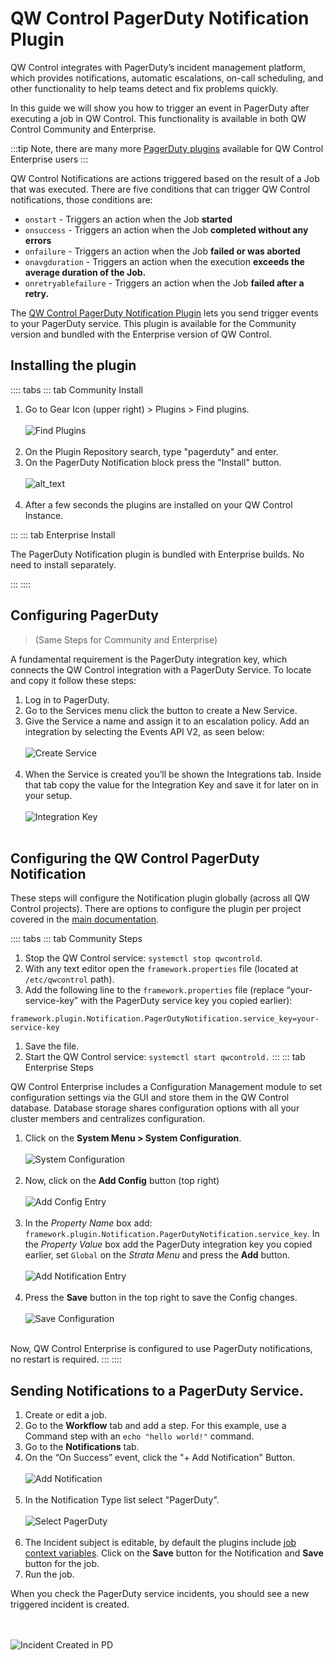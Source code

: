 # QW Control PagerDuty Notification Plugin

QW Control integrates with PagerDuty’s incident management platform, which provides notifications, automatic escalations, on-call scheduling, and other functionality to help teams detect and fix problems quickly.

In this guide we will show you how to trigger an event in PagerDuty after executing a job in QW Control. This functionality is available in both QW Control Community and Enterprise.   

:::tip
Note, there are many more [PagerDuty plugins](https://docs.qwcontrol.com/docs/manual/webhooks/pagerduty-run-job.html.) available for QW Control Enterprise users
:::

QW Control Notifications are actions triggered based on the result of a Job that was executed.  There are five conditions that can trigger QW Control notifications, those conditions are:

- `onstart` - Triggers an action when the Job **started**
- `onsuccess` - Triggers an action when the Job **completed without any errors**
- `onfailure` - Triggers an action when the Job **failed or was aborted**
- `onavgduration` - Triggers an action when the execution **exceeds the average duration of the Job.**
- `onretryablefailure` - Triggers an action when the Job **failed after a retry.**

The [QW Control PagerDuty Notification Plugin](https://github.com/qwcontrol-plugins/pagerduty-notification) lets you send trigger events to your PagerDuty service. This plugin is available for the Community version and bundled with the Enterprise version of QW Control.


## Installing the plugin
:::: tabs
::: tab Community Install

1. Go to Gear Icon (upper right) > Plugins > Find plugins.
    <br><br>![Find Plugins](@assets/img/howto-pdnotif-findplugin.png)<br><br>
1. On the Plugin Repository search, type "pagerduty" and enter.
1. On the PagerDuty Notification block press the "Install" button.
    <br><br>![alt_text](@assets/img/howto-pdnotif-installplugin.png)<br><br>
4. After a few seconds the plugins are installed on your QW Control Instance.

:::
::: tab Enterprise Install

The PagerDuty Notification plugin is bundled with Enterprise builds.  No need to install separately.

:::
::::

## Configuring PagerDuty
>(Same Steps for Community and Enterprise)

A fundamental requirement is the PagerDuty integration key, which connects the QW Control integration with a PagerDuty Service. To locate and copy it follow these steps:

1. Log in to PagerDuty.
1. Go to the Services menu click the button to create a New Service.
1. Give the Service a name and assign it to an escalation policy. Add an integration by selecting the Events API V2, as seen below:
    <br><br>![Create Service](@assets/img/howto-pdnotif-createservice.png)<br><br>
1. When the Service is created you’ll be shown the Integrations tab. Inside that tab copy the value for the Integration Key and save it for later on in your setup.
    <br><br>![Integration Key](@assets/img/howto-pdnotif-integrationkey.png)<br><br>

## Configuring the QW Control PagerDuty Notification

These steps will configure the Notification plugin globally (across all QW Control projects). There are options to configure the plugin per project covered in the [main documentation](https://github.com/qwcontrol-plugins/pagerduty-notification#configuration).

:::: tabs
::: tab Community Steps

1. Stop the QW Control service: `systemctl stop qwcontrold`.
1. With any text editor open the `framework.properties` file (located at `/etc/qwcontrol` path).
1. Add the following line to the `framework.properties` file (replace “your-service-key” with the PagerDuty service key you copied earlier):
```
framework.plugin.Notification.PagerDutyNotification.service_key=your-service-key
```
1. Save the file.
1. Start the QW Control service: `systemctl start qwcontrold.`
:::
::: tab Enterprise Steps

QW Control Enterprise includes a Configuration Management module to set configuration settings via the GUI and store them in the QW Control database. Database storage shares configuration options with all your cluster members and centralizes configuration.

1. Click on the **System Menu > System Configuration**.
    <br><br>![System Configuration](@assets/img/howto-pdnotif-systemconf.png)<br><br>
2. Now, click on the **Add Config** button (top right)
    <br><br>![Add Config Entry](@assets/img/howto-pdnotif-addconf.png)<br><br>
3. In the _Property Name_ box add: `framework.plugin.Notification.PagerDutyNotification.service_key`. In the _Property Value_ box add the PagerDuty integration key you copied earlier, set `Global` on the _Strata Menu_ and press the **Add** button.
    <br><br>![Add Notification Entry](@assets/img/howto-pdnotif-addpdentry.png)<br><br>
4. Press the **Save** button in the top right to save the Config changes.
    <br><br>![Save Configuration](@assets/img/howto-pdnotif-saveconf.png)<br><br>

Now, QW Control Enterprise is configured to use PagerDuty notifications, no restart is required.
:::
::::

## Sending Notifications to a PagerDuty Service.

1. Create or edit a job.
1. Go to the **Workflow** tab and add a step. For this example, use a Command step with an `echo "hello world!"` command.
1. Go to the **Notifications** tab.
1. On the “On Success” event, click the "+ Add Notification" Button.
   <br><br>![Add Notification](@assets/img/howto-pdnotif-addnotification.png)<br><br>
1. In the Notification Type list select "PagerDuty".
   <br><br>![Select PagerDuty](@assets/img/howto-pdnotif-addpdnotif.png)<br><br>
1. The Incident subject is editable, by default the plugins include [job context variables](/manual/job-workflows.html#context-variables). Click on the **Save** button for the Notification and **Save** button for the job.
1. Run the job.

When you check the PagerDuty service incidents, you should see a new triggered incident is created.

<br><br>![Incident Created in PD](@assets/img/howto-pdnotif-incidentcreated.png)<br><br>
